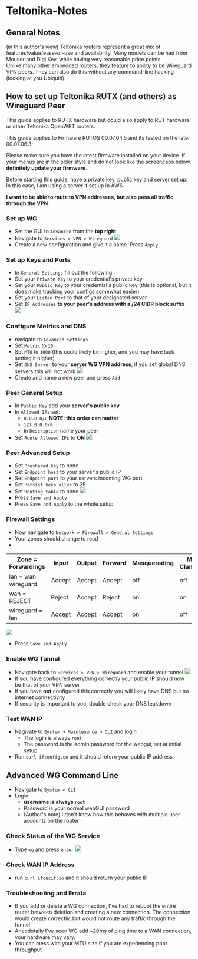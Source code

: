 # Teltonika-Notes

## General Notes
(in this author's view) Teltonika routers represent a great mix of features/value/ease-of-use and availability. Many models can be had from Mouser and Digi Key, while having very reasonable price points.  
Unlike many other embedded routers, they feature to ability to be Wireguard VPN peers. They can also do this without any command-line hacking (looking at you Ubiquiti).  

## How to set up Teltonika RUTX (and others) as Wireguard Peer
This guide applies to RUTX hardware but could also apply to RUT hardware or other Teltonika OpenWRT routers.  

This guide applies to Firmware RUTOS 00.07.04.5 and its tested on the later 00.07.06.3

Please make sure you have the latest firmware installed on your device. If your menus are in the older style and do not look like the screencaps below, **definitely update your firmware**. 

Before starting this guide, have a private key, public key and server set up. In this case, I am using a server it set up in AWS.

**I want to be able to route to VPN addresses, but also pass all traffic through the VPN**.  

### Set up WG
- Set the GUI to `Advanced` from the **top right**
- Navigate to `Services > VPN > Wireguard` 
![](img/advanced-wg-switch.PNG)
- Create a new configuration and give it a name. Press `Apply`.

### Set up Keys and Ports
- In `General Settings` fill out the following
- Set your `Private Key` to your credential's private key
- Set your `Public Key` to your credential's public key (this is optional, but it does make tracking your configs somewhat easier)
- Set your `Listen Port` to that of your designated server
- Set `IP Addresses` **to your peer's address with a /24 CIDR block suffix**
![](img/wg-initial.PNG)

### Configure Metrics and DNS
- navigate to `Advanced Settings`
- Set `Metric` to `10`
- Set `MTU` to `1000` (this could likely be higher, and you may have luck setting it higher)
- Set `DNS Server` to your **server WG VPN address**, if you set global DNS servers this will not work
![](img/no-peers-yet.PNG)
- Create and name a new peer and press `Add`

### Peer General Setup
- In `Public Key` add your **server's public key**
- In `Allowed IPs` set:
  - `0.0.0.0/0` **NOTE: this order can matter**
  - `127.0.0.0/0`
  - In `Description` name your peer
- Set `Route Allowed IPs` to **ON**
![](img/peers.PNG)

### Peer Advanced Setup
- Set `Preshared key` to none
- Set `Endpoint host` to your server's public IP
- Set `Endpoint port` to your servers incoming WG port
- Set `Persist keep alive` to 25
- Set `Routing table` to none
![](img/peer-config.PNG)
- Press `Save and Apply`
- Press `Save and Apply` to the whole setup

### Firewall Settings
- Now navigate to `Network > Firewall > General Settings`
- Your zones should change to read
- 
| Zone = Forwardings  | Input  | Output | Forward | Masquerading | MSS Clamping |
|---------------------|--------|--------|---------|--------------|--------------|
| lan = wan wireguard | Accept | Accept | Accept  | off          | off          |
| wan = REJECT        | Reject | Accept | Reject  | on           | on           |
| wireguard = lan     | Accept | Accept | Accept  | on           | off          |

![](img/firewall-rules.PNG)
- Press `Save and Apply`

### Enable WG Tunnel
- Navigate back to `Services > VPN > Wireguard` and enable your tunnel
![](img/enable-wg-final.PNG)
- If you have configured everything correctly your public IP should now be that of your VPN server
- If you have **not** configured this correctly you will likely have DNS but no internet connectivity
- If security is important to you, double check your DNS leakdown

### Test WAN IP
- Nagivate to `System > Maintenance > CLI` and login
  - The login is always `root`
  - The password is the admin password for the webgui, set at initial setup
- Run `curl ifconfig.co` and it should return your public IP address
  
## Advanced WG Command Line
- Navigate to `System > CLI`
- Login 
  - **username is always `root`**
  - Password is your normal webGUI password
  - (Author's note) I don't know how this behaves with multiple user accounts on the router
    
### Check Status of the WG Service
- Type `wg` and press `enter`
![](img/wg-cli.PNG)

### Check WAN IP Address
- run `curl ifoncif.io` and it should return your public IP.

### Troubleshooting and Errata
- If you add or delete a WG connection, I've had to reboot the entire router between deletion and creating a new connection. The connection would create correctly, but would not route any traffic through the tunnel 
- Anecdotally I've seen WG add ~20ms of ping time to a WAN connection, your hardware may vary. 
- You can mess with your MTU size if you are experiencing poor throughput




